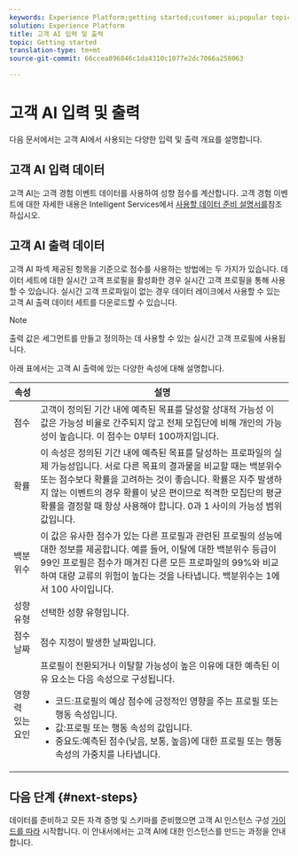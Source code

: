 ```yaml
---
keywords: Experience Platform;getting started;customer ai;popular topics
solution: Experience Platform
title: 고객 AI 입력 및 출력
topic: Getting started
translation-type: tm+mt
source-git-commit: 66ccea896846c1da4310c1077e2dc7066a258063

---
```



# 고객 AI 입력 및 출력

다음 문서에서는 고객 AI에서 사용되는 다양한 입력 및 출력 개요를 설명합니다.

## 고객 AI 입력 데이터

고객 AI는 고객 경험 이벤트 데이터를 사용하여 성향 점수를 계산합니다. 고객 경험 이벤트에 대한 자세한 내용은 Intelligent Services에서 [사용할 데이터 준비 설명서를](../data-preparation.md)참조하십시오.

## 고객 AI 출력 데이터

고객 AI 파섹 제공된 항목을 기준으로 점수를 사용하는 방법에는 두 가지가 있습니다. 데이터 세트에 대한 실시간 고객 프로필을 활성화한 경우 실시간 고객 프로필을 통해 사용할 수 있습니다. 실시간 고객 프로파일이 없는 경우 데이터 레이크에서 사용할 수 있는 고객 AI 출력 데이터 세트를 다운로드할 수 있습니다.

>[!NOTE]
>출력 값은 세그먼트를 만들고 정의하는 데 사용할 수 있는 실시간 고객 프로필에 사용됩니다.

아래 표에서는 고객 AI 출력에 있는 다양한 속성에 대해 설명합니다.

| 속성 | 설명 |
| ----- | ----------- |
| 점수 | 고객이 정의된 기간 내에 예측된 목표를 달성할 상대적 가능성 이 값은 가능성 비율로 간주되지 않고 전체 모집단에 비해 개인의 가능성이 높습니다. 이 점수는 0부터 100까지입니다. |
| 확률 | 이 속성은 정의된 기간 내에 예측된 목표를 달성하는 프로파일의 실제 가능성입니다. 서로 다른 목표의 결과물을 비교할 때는 백분위수 또는 점수보다 확률을 고려하는 것이 좋습니다. 확률은 자주 발생하지 않는 이벤트의 경우 확률이 낮은 편이므로 적격한 모집단의 평균 확률을 결정할 때 항상 사용해야 합니다. 0과 1 사이의 가능성 범위 값입니다. |
| 백분위수 | 이 값은 유사한 점수가 있는 다른 프로필과 관련된 프로필의 성능에 대한 정보를 제공합니다. 예를 들어, 이탈에 대한 백분위수 등급이 99인 프로필은 점수가 매겨진 다른 모든 프로파일의 99%와 비교하여 대량 교류의 위험이 높다는 것을 나타냅니다. 백분위수는 1에서 100 사이입니다. |
| 성향 유형 | 선택한 성향 유형입니다. |
| 점수 날짜 | 점수 지정이 발생한 날짜입니다. |
| 영향력 있는 요인 | 프로필이 전환되거나 이탈할 가능성이 높은 이유에 대한 예측된 이유 요소는 다음 속성으로 구성됩니다.<ul><li>코드:프로필의 예상 점수에 긍정적인 영향을 주는 프로필 또는 행동 속성입니다. </li><li>값:프로필 또는 행동 속성의 값입니다.</li><li>중요도:예측된 점수(낮음, 보통, 높음)에 대한 프로필 또는 행동 속성의 가중치를 나타냅니다.</li></ul> |

## 다음 단계 {#next-steps}

데이터를 준비하고 모든 자격 증명 및 스키마를 준비했으면 고객 AI 인스턴스 구성 [가이드를 따라](./user-guide/configure.md) 시작합니다. 이 안내서에서는 고객 AI에 대한 인스턴스를 만드는 과정을 안내합니다.